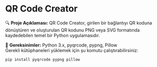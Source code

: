 # QR Code Creator

🔍 **Proje Açıklaması:** QR Code Creator, girilen bir bağlantıyı QR koduna dönüştüren ve oluşturulan QR kodunu PNG veya SVG formatında kaydedebilen temel bir Python uygulamasıdır.

📌 **Gereksinimler:** Python 3.x, pyqrcode, pypng, Pillow  
Gerekli kütüphaneleri yüklemek için şu komutu çalıştırabilirsiniz:  
```bash
pip install pyqrcode pypng pillow
```  
